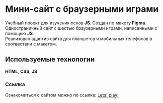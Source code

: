 # Мини-сайт с браузерными играми

Учебный проект для изучения основ **JS**. Создан по макету **Figma**.\
Одностраничный сайт с шестью браузерными играми, написанными с помощью **JS**.\
Реализован адаптив сайта для планшетов и мобильных телефонов в соотвествии с макетом.

## Используемые технологии

**HTML**, **CSS**, **JS**

### Ссылка

Ознакомиться с сайтом можно по ссылке: [Lets' play!]([http://t92682e1.beget.tech/index.html](https://elenapelevina.github.io/Game-site/))
